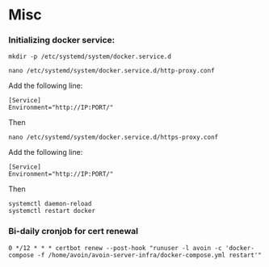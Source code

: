 # Misc

### Initializing docker service:

    mkdir -p /etc/systemd/system/docker.service.d

    nano /etc/systemd/system/docker.service.d/http-proxy.conf

Add the following line:

    [Service]
    Environment="http://IP:PORT/"

Then

    nano /etc/systemd/system/docker.service.d/https-proxy.conf

Add the following line:

    [Service]
    Environment="http://IP:PORT/"

Then

    systemctl daemon-reload
    systemctl restart docker

### Bi-daily cronjob for cert renewal

    0 */12 * * * certbot renew --post-hook "runuser -l avoin -c 'docker-compose -f /home/avoin/avoin-server-infra/docker-compose.yml restart'"
